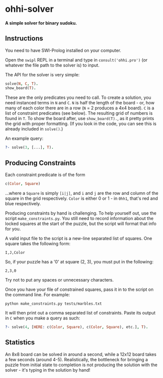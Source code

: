 # ohhi-solver

#### A simple solver for binary sudoku.

## Instructions

You need to have SWI-Prolog installed on your computer.

Open the `swipl` REPL in a terminal and type in `consult('ohhi.pro')` (or whatever the file path to the solver is) to input.

The API for the solver is very simple:

```prolog
solve(N, C, T).
show_board(T).
```

These are the only predicates you need to call.  To create a solution, you need instanced terms in `N` and `C`.  `N` is half the length of the board - or, how many of each color there are in a row (`N` = 2 produces a 4x4 board).  `C` is a list of constraint predicates (see below).  The resulting grid of numbers is found in `T`.  To show the board after, use `show_board(T).`, as it pretty prints the grid with proper formatting.  (If you look in the code, you can see this is already included in `solve()`.)

An example query:

```prolog
?- solve(3, [...], T).
```

## Producing Constraints

Each constraint predicate is of the form

```prolog
c(Color, Square)
```

...where a `Square` is simply `[i|j]`, and `i` and `j` are the row and column of the square in the grid respectively.  `Color` is either 0 or 1 - in `0hh1`, that's red and blue respectively.

Producing constraints by hand is challenging.  To help yourself out, use the script `make_constraints.py`.  You still need to record information about the locked squares at the start of the puzzle, but the script will format that info for you.

A valid input file to the script is a new-line separated list of squares.  One square takes the following form:

```
I,J,Color
```

So, if  your puzzle has a '0' at square (2, 3), you must put in the following:

```
2,3,0
```

Try not to put any spaces or unnecessary characters.

Once you have your file of constrained squares, pass it in to the script on the command line.  For example:

```
python make_constraints.py tests/marbles.txt
```

It will then print out a comma separated list of constraints.  Paste its output in `C` when you make a query as such:

```prolog
?- solve(4, [HERE: c(Color, Square), c(Color, Square), etc.], T).
```

## Statistics

An 8x8 board can be solved in around a second, while a 12x12 board takes a few seconds (around 4-5).  Realistically, the bottleneck for bringing a puzzle from initial state to completion is not producing the solution with the solver - it's typing in the solution by hand!





